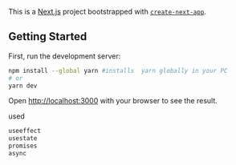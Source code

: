 This is a [Next.js](https://nextjs.org/) project bootstrapped with [`create-next-app`](https://github.com/vercel/next.js/tree/canary/packages/create-next-app).

## Getting Started

First, run the development server:

```bash
npm install --global yarn #installs  yarn globally in your PC 
# or
yarn dev
```

Open [http://localhost:3000](http://localhost:3000) with your browser to see the result.

used
```bash
useeffect
usestate
promises
async
```
